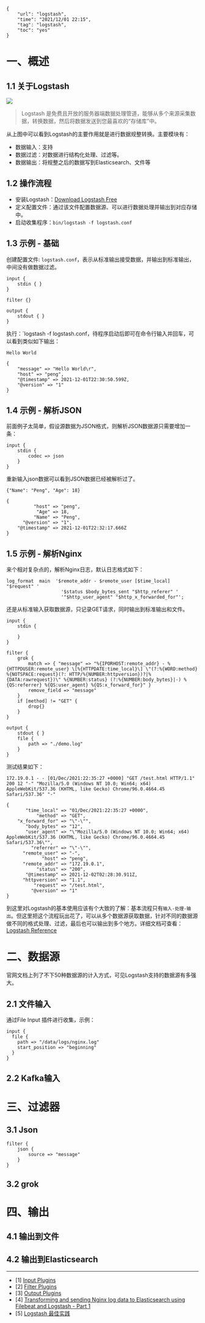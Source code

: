 ```
{
    "url": "logstash",
    "time": "2021/12/01 22:15",
    "tag": "logstash",
    "toc": "yes"
}
```

# 一、概述

## 1.1 关于Logstash

![](../../static/uploads/logstash-pipeline.png)

> Logstash 是免费且开放的服务器端数据处理管道，能够从多个来源采集数据，转换数据，然后将数据发送到您最喜欢的“存储库”中。

从上图中可以看到Logstash的主要作用就是进行数据规整转换。主要模块有：

- 数据输入：支持
- 数据过滤：对数据进行结构化处理、过滤等。
- 数据输出：将规整之后的数据写到Elasticsearch、文件等

## 1.2 操作流程

- 安装Logstash：[Download Logstash Free](https://www.elastic.co/cn/downloads/logstash)
- 定义配置文件：通过该文件配置数据源、可以进行数据处理并输出到对应存储中。
- 启动收集程序：`bin/logstash -f logstash.conf`

## 1.3 示例 - 基础

创建配置文件: `logstash.conf`，表示从标准输出接受数据，并输出到标准输出，中间没有做数据过滤。

```
input {
    stdin { }
}

filter {}

output {
    stdout { }
}
```

执行：`logstash -f logstash.conf，待程序启动后即可在命令行输入并回车，可以看到类似如下输出：

```
Hello World

{
    "message" => "Hello World\r", 
    "host" => "peng",
    "@timestamp" => 2021-12-01T22:30:50.599Z,
    "@version" => "1"
}
```

## 1.4 示例 - 解析JSON

前面例子太简单，假设源数据为JSON格式，则解析JSON数据源只需要增加一条：

```
input {
    stdin { 
        codec => json
    }
}
```

重新输入json数据可以看到JSON数据已经被解析过了。

```
{"Name": "Peng", "Age": 18} 

{
          "host" => "peng",
           "Age" => 18,
          "Name" => "Peng",
      "@version" => "1",
    "@timestamp" => 2021-12-01T22:32:17.666Z
} 
```

## 1.5 示例 - 解析Nginx

来个相对复杂点的，解析Nginx日志，默认日志格式如下：

```
log_format  main  '$remote_addr - $remote_user [$time_local] "$request" '
                    '$status $body_bytes_sent "$http_referer" '
                    '"$http_user_agent" "$http_x_forwarded_for"';
```

还是从标准输入获取数据源，只记录GET请求，同时输出到标准输出和文件。

```
input {
    stdin { 
        
    }
}

filter {
    grok {
        match => { "message" => "%{IPORHOST:remote_addr} - %{HTTPDUSER:remote_user} \[%{HTTPDATE:time_local}\] \"(?:%{WORD:method} %{NOTSPACE:request}(?: HTTP/%{NUMBER:httpversion})?|%{DATA:rawrequest})\" %{NUMBER:status} (?:%{NUMBER:body_bytes}|-) %{QS:referrer} %{QS:user_agent} %{QS:x_forward_for}" }
        remove_field => "message"
    }
    if [method] != "GET" {
        drop{}
    }
}

output {
    stdout { }
    file {
        path => "./demo.log"
    }
}
```

测试结果如下：

```
172.19.0.1 - - [01/Dec/2021:22:35:27 +0000] "GET /test.html HTTP/1.1" 200 12 "-" "Mozilla/5.0 (Windows NT 10.0; Win64; x64) AppleWebKit/537.36 (KHTML, like Gecko) Chrome/96.0.4664.45 Safari/537.36" "-"

{
       "time_local" => "01/Dec/2021:22:35:27 +0000",
           "method" => "GET",
    "x_forward_for" => "\"-\"",
       "body_bytes" => "12",
       "user_agent" => "\"Mozilla/5.0 (Windows NT 10.0; Win64; x64) AppleWebKit/537.36 (KHTML, like Gecko) Chrome/96.0.4664.45 Safari/537.36\"",
         "referrer" => "\"-\"",
      "remote_user" => "-",
             "host" => "peng",
      "remote_addr" => "172.19.0.1",
           "status" => "200",
       "@timestamp" => 2021-12-02T02:28:30.911Z,
      "httpversion" => "1.1",
          "request" => "/test.html",
         "@version" => "1"
}
```

到这里对Logstash的基本使用应该有个大致的了解：基本流程只有`输入-处理-输出`。但这里把这个流程玩出花了，可以从多个数据源获取数据，针对不同的数据源做不同的格式处理、过滤，最后也可以输出到多个地方。详细文档可查看：[Logstash Reference](https://www.elastic.co/guide/en/logstash/current/index.html)

# 二、数据源

官网文档上列了不下50种数据源的计入方式，可见Logstash支持的数据源有多强大。

## 2.1 文件输入

通过File Input 插件进行收集，示例：

```
input {
  file {
    path => "/data/logs/nginx.log"
    start_position => "beginning"
  }
}
```

## 2.2 Kafka输入





# 三、过滤器

## 3.1 Json

```
filter {
    json {
        source => "message"
    }
}
```

## 3.2 grok





# 四、输出

## 4.1 输出到文件



## 4.2 输出到Elasticsearch







---

- [1] [Input Plugins](https://www.elastic.co/guide/en/logstash/current/input-plugins.html)
- [2] [Filter Plugins](https://www.elastic.co/guide/en/logstash/current/filter-plugins.html)
- [3] [Output Plugins](https://www.elastic.co/guide/en/logstash/current/output-plugins.html)
- [4] [Transforming and sending Nginx log data to Elasticsearch using Filebeat and Logstash - Part 1](https://krakensystems.co/blog/2018/logstash-nginx-logs-part-1)
- [5] [Logstash 最佳实践](https://doc.yonyoucloud.com/doc/logstash-best-practice-cn/index.html)
